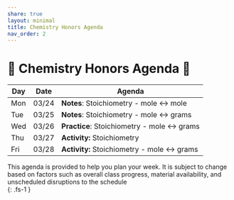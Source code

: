 ```yaml
---
share: true
layout: minimal
title: Chemistry Honors Agenda
nav_order: 2
---
```

# 🧪 Chemistry Honors Agenda 🥽    
    
| Day | Date  | Agenda                                     |  
| --- | ----- | ------------------------------------------ |  
| Mon | 03/24 | **Notes**: Stoichiometry - mole ↔ mole     |  
| Tue | 03/25 | **Notes**: Stoichiometry - mole ↔ grams    |  
| Wed | 03/26 | **Practice**: Stoichiometry - mole ↔ grams |  
| Thu | 03/27 | **Activity:** Stoichiometry                |  
| Fri | 03/28 | **Activity:** Stoichiometry - mole ↔ grams |  
    
This agenda is provided to help you plan your week. It is subject to change based on factors such as overall class progress, material availability, and unscheduled disruptions to the schedule    
{: .fs-1 }    
  